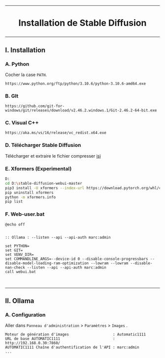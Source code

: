 ---------------------------------------------------------------------------------------------------------------------
# <p align='center'> Installation de Stable Diffusion </p>
---------------------------------------------------------------------------------------------------------------------
## I. Installation
### A. Python
Cocher la case `PATH`.
```
https://www.python.org/ftp/python/3.10.6/python-3.10.6-amd64.exe
```

### B. GIt
```
https://github.com/git-for-windows/git/releases/download/v2.46.2.windows.1/Git-2.46.2-64-bit.exe
```

### C. Visual C++
```
https://aka.ms/vs/16/release/vc_redist.x64.exe
```


### D. Télécharger Stable Diffusion
Télécharger et extraire le fichier compresser [isi](https://codeload.github.com/AUTOMATIC1111/stable-diffusion-webui/zip/refs/heads/master)

### E. Xformers (Experimental)
```bash
D:
cd D:\stable-diffusion-webui-master
pip3 install -U xformers --index-url https://download.pytorch.org/whl/cu124
pip uninstall xformers
python -m xformers.info
pip list
```

### F. Web-user.bat
```
@echo off


:: Ollama : --listen --api --api-auth marc:admin

set PYTHON=
set GIT=
set VENV_DIR=
set COMMANDLINE_ARGS=--device-id 0 --disable-console-progressbars --disable-model-loading-ram-optimization --lowram --lowram --disable-nan-check --listen --api --api-auth marc:admin
call webui.bat
```

<br />

---------------------------------------------------------------------------------------------------------------------
## II. Ollama
### A. Configuration
Aller dans `Panneau d'administration` > `Paramètres` > `Images` .

```
Moteur de génération d'images                    : Automatic1111
URL de base AUTOMATIC1111                        : http://192.168.0.30:7860/
AUTOMATIC1111 Chaîne d'authentification de l'API : marc:admin
...

```


